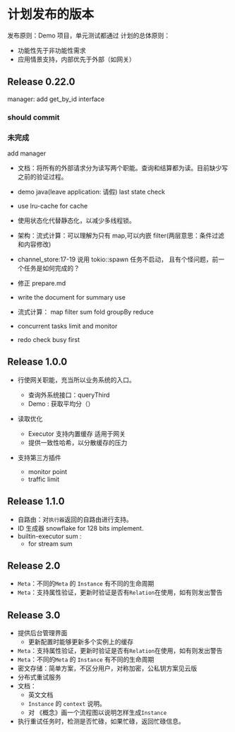 # 计划发布的版本

发布原则：Demo 项目，单元测试都通过
计划的总体原则：
- 功能性先于非功能性需求
- 应用情景支持，内部优先于外部（如网关）

## Release 0.22.0

manager: add get_by_id interface

### should commit



### 未完成

add manager


- 文档：将所有的外部请求分为读写两个职能。查询和结算都为读。目前缺少写之前的验证过程。

- demo java(leave application: 请假)
    last state check

- use lru-cache for cache

- 使用状态化代替静态化，以减少多线程锁。

- 架构：流式计算：可以理解为只有 map,可以内嵌 filter(两层意思：条件过滤和内容修改) 

- channel_store:17-19 说用 tokio::spawn 任务不启动， 且有个怪问题，前一个任务是如何完成的？

- 修正 prepare.md
- write the document for summary use
- 流式计算：
    map filter sum fold groupBy reduce

- concurrent tasks limit and monitor 
- redo check busy first

## Release 1.0.0

- 行使网关职能，充当所以业务系统的入口。
  - 查询外系统接口：queryThird
  - Demo : 获取平均分（）
- 读取优化
  - Executor 支持内置缓存 适用于网关
  - 提供一致性哈希，以分散缓存的压力

- 支持第三方插件
  * monitor point
  * traffic limit

## Release 1.1.0


- 自路由：对`执行器`返回的自路由进行支持。
- ID 生成器 snowflake for 128 bits implement.
- builtin-executor sum :
  - for stream sum

## Release 2.0

- `Meta`：不同的`Meta` 的 `Instance` 有不同的生命周期
- `Meta`：支持属性验证，更新时验证是否有`Relation`在使用，如有则发出警告

## Release 3.0

- 提供后台管理界面
  - 更新配置时能够更新多个实例上的缓存
- `Meta`：支持属性验证，更新时验证是否有`Relation`在使用，如有则发出警告
- `Meta`：不同的`Meta` 的 `Instance` 有不同的生命周期
-  密文存储：简单方案，不区分用户，对称加密，公私钥方案见云版
- 分布式重试服务
- 文档：
  - 英文文档
  - `Instance` 的 `context` 说明。
  - 对 《概念》画一个流程图以说明怎样生成`Instance`
- 执行重试任务时，检测是否忙碌，如果忙碌，返回忙碌信息。

